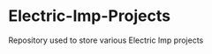 Electric-Imp-Projects
=====================

Repository used to store various Electric Imp projects
